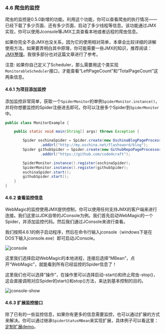 ### 4.6 爬虫的监控

爬虫的监控是0.5.0新增的功能。利用这个功能，你可以查看爬虫的执行情况——已经下载了多少页面、还有多少页面、启动了多少线程等信息。该功能通过JMX实现，你可以使用Jconsole等JMX工具查看本地或者远程的爬虫信息。

如果你完全不会JMX也没关系，因为它的使用相对简单，本章会比较详细的讲解使用方法。如果要弄明白其中原理，你可能需要一些JMX的知识，推荐阅读：[JMX整理](http://my.oschina.net/xpbug/blog/221547)。我很多部分也对这篇文章进行了参考。

注意: 如果你自己定义了Scheduler，那么需要用这个类实现`MonitorableScheduler`接口，才能查看“LeftPageCount”和“TotalPageCount”这两条信息。

#### 4.6.1 为项目添加监控

添加监控非常简单，获取一个`SpiderMonitor`的单例`SpiderMonitor.instance()`，并将你想要监控的Spider注册进去即可。你可以注册多个Spider到`SpiderMonitor`中。

```java
public class MonitorExample {

    public static void main(String[] args) throws Exception {

        Spider oschinaSpider = Spider.create(new OschinaBlogPageProcessor())
                .addUrl("http://my.oschina.net/flashsword/blog");
        Spider githubSpider = Spider.create(new GithubRepoPageProcessor())
                .addUrl("https://github.com/code4craft");

        SpiderMonitor.instance().register(oschinaSpider);
        SpiderMonitor.instance().register(githubSpider);
        oschinaSpider.start();
        githubSpider.start();
    }
}
```

#### 4.6.2 查看监控信息

WebMagic的监控使用JMX提供控制，你可以使用任何支持JMX的客户端来进行连接。我们这里以JDK自带的JConsole为例。我们首先启动WebMagic的一个Spider，并添加监控代码。然后我们通过JConsole来进行查看。

我们按照4.6.1的例子启动程序，然后在命令行输入jconsole（windows下是在DOS下输入jconsole.exe）即可启动JConsole。

![jconsole](http://webmagic.qiniudn.com/oscimages/231513_lP2O_190591.png)

这里我们选择启动WebMagic的本地进程，连接后选择“MBean”，点开“WebMagic”，就能看到所有已经监控的Spider信息了！

这里我们也可以选择“操作”，在操作里可以选择启动-start()和终止爬虫-stop()，这会直接调用对应Spider的start()和stop()方法，来达到基本控制的目的。

![jconsole-show](http://webmagic.qiniudn.com/oscimages/231652_B3Mt_190591.png)

#### 4.6.3 扩展监控接口

除了已有的一些监控信息，如果你有更多的信息需要监控，也可以通过扩展的方式来解决。你可以通过继承`SpiderStatusMBean`来实现扩展，具体例子可以看这里：
[定制扩展demo](https://github.com/code4craft/webmagic/tree/master/webmagic-extension/src/test/java/us/codecraft/webmagic/monitor)。